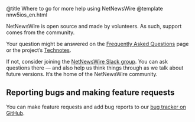 @title Where to go for more help using NetNewsWire
@template nnw5ios_en.html

NetNewsWire is open source and made by volunteers. As such, support comes from the community.

Your question might be answered on the [Frequently Asked Questions][faq] page or the project’s [Technotes][tn].

If not, consider joining the [NetNewsWire Slack group][slack]. You can ask questions there — and also help us think things through as we talk about future versions. It’s the home of the NetNewsWire community.

Reporting bugs and making feature requests
------------------------------------------

You can make feature requests and add bug reports to our [bug tracker on GitHub][gh].


[faq]: https://netnewswire.com/frequently-asked-questions.html
[tn]: https://github.com/Ranchero-Software/NetNewsWire/tree/master/Technotes
[slack]: https://netnewswire.com/slack
[gh]: https://github.com/Ranchero-Software/NetNewsWire/issues
